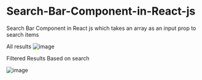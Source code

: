 # Search-Bar-Component-in-React-js
Search Bar Component in  React js which takes an array as an input prop to search items

All results
![image](https://user-images.githubusercontent.com/69135844/173289587-804c72ea-e310-4bbe-9f5f-1750f77caeba.png)


Filtered Results Based on search

![image](https://user-images.githubusercontent.com/69135844/173289801-493e853e-889f-4558-9704-4a2eb2d53bf1.png)



